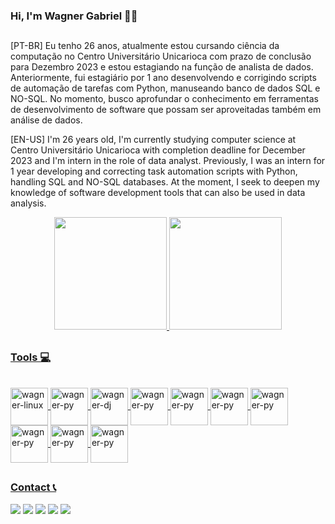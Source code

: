 ### Hi, I'm Wagner Gabriel 👋🏾
##
[PT-BR] Eu tenho 26 anos, atualmente estou cursando ciência da computação no Centro Universitário Unicarioca com prazo de conclusão para Dezembro 2023 e estou estagiando na função de analista de dados. Anteriormente, fui estagiário por 1 ano desenvolvendo e corrigindo scripts de automação de tarefas com Python, manuseando banco de dados SQL e NO-SQL. No momento, busco aprofundar o conhecimento em  ferramentas de desenvolvimento de software que possam ser aproveitadas também em análise de dados.

[EN-US] I'm 26 years old, I'm currently studying computer science at Centro Universitário Unicarioca with completion deadline for December 2023 and I'm intern in the role of data analyst. Previously, I was an intern for 1 year developing and correcting task automation scripts with Python, handling SQL and NO-SQL databases. At the moment, I seek to deepen my knowledge of software development tools that can also be used in data analysis.

<div align="center">
  <a href="https://github.com/wagnergbriel">
  <img height="180em" src="https://github-readme-stats.vercel.app/api?username=wagnergbriel&show_icons=true&theme=dark&include_all_commits=true&count_private=true"/>
  <img height="180em" src="https://github-readme-stats.vercel.app/api/top-langs/?username=wagnergbriel&layout=compact&langs_count=7&theme=dark"/>
</div>
  
##

### Tools 💻
  <div style="display: inline_block"><br>
    <img align="center" alt="wagner-linux" height="60" width="60" src="https://cdn.jsdelivr.net/gh/devicons/devicon/icons/linux/linux-original.svg" />
    <img align="center" alt="wagner-py" height="60" width="60" src="https://cdn.jsdelivr.net/gh/devicons/devicon/icons/python/python-original.svg" />
    <img align="center" alt="wagner-dj" height="60" width="60" src="https://cdn.jsdelivr.net/gh/devicons/devicon/icons/django/django-plain.svg" />
     <img align="center" alt="wagner-py" height="60" width="60" src="https://cdn.jsdelivr.net/gh/devicons/devicon/icons/html5/html5-original.svg" />
    <img align="center" alt="wagner-py" height="60" width="60" src="https://cdn.jsdelivr.net/gh/devicons/devicon/icons/css3/css3-original.svg" />
    <img align="center" alt="wagner-py" height="60" width="60" src="https://cdn.jsdelivr.net/gh/devicons/devicon/icons/javascript/javascript-original.svg" />
    <img align="center" alt="wagner-py" height="60" width="60" src="https://cdn.jsdelivr.net/gh/devicons/devicon/icons/docker/docker-original.svg" />
    <img align="center" alt="wagner-py" height="60" width="60" src="https://cdn.jsdelivr.net/gh/devicons/devicon/icons/vscode/vscode-original.svg" />
    <img align="center" alt="wagner-py" height="60" width="60" src="https://cdn.jsdelivr.net/gh/devicons/devicon/icons/git/git-original.svg" />
    <img align="center" alt="wagner-py" height="60" width="60" src="https://cdn.jsdelivr.net/gh/devicons/devicon/icons/java/java-original.svg" />
  </div>

  ##
### Contact 📞
  <div> 
  <a href = "mailto:wagnergabriel220596@gmail.com"><img src="https://img.shields.io/badge/-Gmail-%23333?style=for-the-badge&logo=gmail&logoColor=white" target="_blank"></a>
  <a href="https://www.linkedin.com/in/wagner-gabriel-dos-santos-silva-5b329715b/" target="_blank"><img src="https://img.shields.io/badge/-LinkedIn-%230077B5?style=for-the-badge&logo=linkedin&logoColor=white" target="_blank"></a>
  <a href="https://dev.to/wagnergbriel" target="_blank"><img src="https://img.shields.io/badge/dev.to-0A0A0A?style=for-the-badge&logo=dev.to&logoColor=white" target="_blank"></a>
    <a href="https://instagram.com/wagnergbriel" target="_blank"><img src="https://img.shields.io/badge/Instagram-E4405F?style=for-the-badge&logo=instagram&logoColor=white" target="_blank"></a>
    <a href="https://www.hackerrank.com/wagnergbriel?hr_r=1" target="_blank"><img src="https://img.shields.io/badge/-Hackerrank-2EC866?style=for-the-badge&logo=HackerRank&logoColor=white" target="_blank"></a>
</div>

